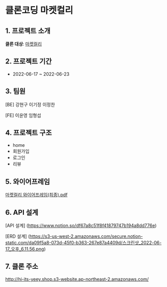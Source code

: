 # 클론코딩 마켓컬리

    
    

## 1. 프로젝트 소개

**클론 대상**: [마켓컬리](https://www.kurly.com)

## 2. 프로젝트 기간

- 2022-06-17 ~ 2022-06-23

## 3. 팀원 

[BE]
강현구
이기정
이정찬

[FE]
이윤영
임형섭

## 4. 프로젝트 구조
- home
- 회원가입
- 로그인
- 리뷰
        
## 5. 와이어프레임

[마켓컬리 와이어프레임(최종).pdf](https://s3-us-west-2.amazonaws.com/secure.notion-static.com/f3b81050-19a0-40bd-a43f-d7e1f5b5ff6f/마켓컬리_와이어프레임(최종).pdf)
    

## 6. API 설계

[API 설계]
(https://www.notion.so/df67a8c51f8f41879747b194a8dd776e)

[ERD 설계]
(https://s3-us-west-2.amazonaws.com/secure.notion-static.com/da09f5a8-073d-45f0-b363-267e87a4409d/스크린샷_2022-06-17_오후_6.11.56.png)

## 7. 클론 주소
http://hi-its-yeey.shop.s3-website.ap-northeast-2.amazonaws.com/
